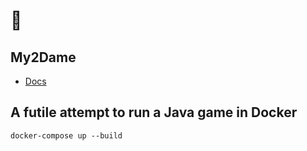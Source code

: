 # :wave:

## My2Dame

- [Docs](https://www.youtube.com/watch?app=desktop&v=om59cwR7psI&list=PL_QPQmz5C6WUF-pOQDsbsKbaBZqXj4qSq)


## A futile attempt to run a Java game in Docker

``` 
docker-compose up --build
```

